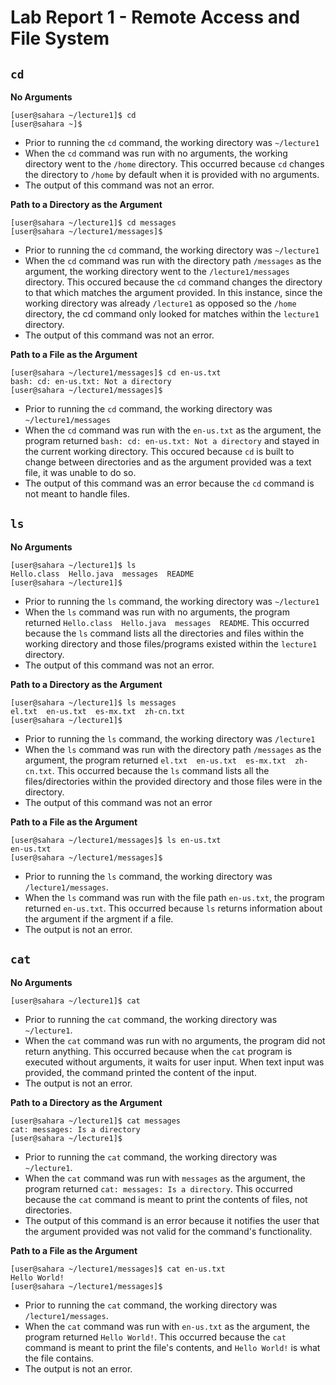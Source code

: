 # Lab Report 1 - Remote Access and File System
## `cd`
**No Arguments**
```
[user@sahara ~/lecture1]$ cd
[user@sahara ~]$
```
- Prior to running the `cd` command, the working directory was `~/lecture1`
- When the `cd` command was run with no arguments, the working directory went to the `/home` directory. This occurred because `cd` changes the directory to `/home` by default when it is provided with no arguments.
- The output of this command was not an error.


**Path to a Directory as the Argument**
  
  ```
  [user@sahara ~/lecture1]$ cd messages
  [user@sahara ~/lecture1/messages]$
  ```
- Prior to running the `cd` command, the working directory was `~/lecture1`
- When the `cd` command was run with the directory path `/messages` as the argument, the working directory went to the `/lecture1/messages` directory. This occured because the `cd` command changes the directory to that which matches the argument provided. In this instance, since the working directory was already `/lecture1` as opposed so the `/home` directory, the cd command only looked for matches within the `lecture1` directory.
- The output of this command was not an error.

**Path to a File as the Argument**
```
[user@sahara ~/lecture1/messages]$ cd en-us.txt
bash: cd: en-us.txt: Not a directory
[user@sahara ~/lecture1/messages]$
```
- Prior to running the `cd` command, the working directory was `~/lecture1/messages`
- When the `cd` command was run with the `en-us.txt` as the argument, the program returned `bash: cd: en-us.txt: Not a directory` and stayed in the current working directory. This occured because `cd` is built to change between directories and as the argument provided was a text file, it was unable to do so.
- The output of this command was an error because the `cd` command is not meant to handle files.

## `ls`
**No Arguments**
```
[user@sahara ~/lecture1]$ ls
Hello.class  Hello.java  messages  README
[user@sahara ~/lecture1]$
```
- Prior to running the `ls` command, the working directory was `~/lecture1`
- When the `ls` command was run with no arguments, the program returned `Hello.class  Hello.java  messages  README`. This occurred because the `ls` command lists all the directories and files within the working directory and those files/programs existed within the `lecture1` directory.
- The output of this command was not an error.

**Path to a Directory as the Argument**
```
[user@sahara ~/lecture1]$ ls messages
el.txt  en-us.txt  es-mx.txt  zh-cn.txt
[user@sahara ~/lecture1]$
```
- Prior to running the `ls` command, the working directory was `/lecture1`
- When the `ls` command was run with the directory path `/messages` as the argument, the program returned `el.txt  en-us.txt  es-mx.txt  zh-cn.txt`. This occurred because the `ls` command lists all the files/directories within the provided directory and those files were in the directory.
- The output of this command was not an error

**Path to a File as the Argument**
```
[user@sahara ~/lecture1/messages]$ ls en-us.txt
en-us.txt
[user@sahara ~/lecture1/messages]$
```
- Prior to running the `ls` command, the working directory was `/lecture1/messages`.
- When the `ls` command was run with the file path `en-us.txt`, the program returned `en-us.txt`. This occurred because `ls` returns information about the argument if the argment if a file.
- The output is not an error.

## `cat`
**No Arguments**
```
[user@sahara ~/lecture1]$ cat

```
- Prior to running the `cat` command, the working directory was `~/lecture1`.
- When the `cat` command was run with no arguments, the program did not return anything. This occurred because when the `cat` program is executed without arguments, it waits for user input. When text input was provided, the command printed the content of the input.
- The output is not an error.

**Path to a Directory as the Argument**
```
[user@sahara ~/lecture1]$ cat messages
cat: messages: Is a directory
[user@sahara ~/lecture1]$
```
- Prior to running the `cat` command, the working directory was `~/lecture1`.
- When the `cat` command was run with `messages` as the argument, the program returned `cat: messages: Is a directory`. This occurred because the `cat` command is meant to print the contents of files, not directories.
- The output of this command is an error because it notifies the user that the argument provided was not valid for the command's functionality. 

**Path to a File as the Argument**
```
[user@sahara ~/lecture1/messages]$ cat en-us.txt
Hello World!
[user@sahara ~/lecture1/messages]$
```
- Prior to running the `cat` command, the working directory was `/lecture1/messages`.
- When the `cat` command was run with `en-us.txt` as the argument, the program returned `Hello World!`. This occurred because the `cat` command is meant to print the file's contents, and `Hello World!` is what the file contains.
- The output is not an error.
  
